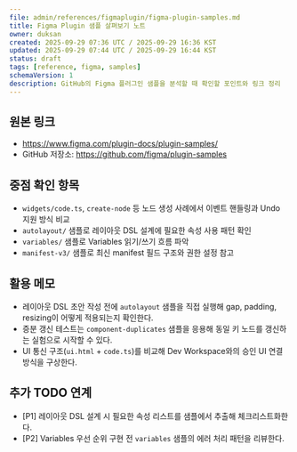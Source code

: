 ```yaml
---
file: admin/references/figmaplugin/figma-plugin-samples.md
title: Figma Plugin 샘플 살펴보기 노트
owner: duksan
created: 2025-09-29 07:36 UTC / 2025-09-29 16:36 KST
updated: 2025-09-29 07:44 UTC / 2025-09-29 16:44 KST
status: draft
tags: [reference, figma, samples]
schemaVersion: 1
description: GitHub의 Figma 플러그인 샘플을 분석할 때 확인할 포인트와 링크 정리
---
```


## 원본 링크

- <https://www.figma.com/plugin-docs/plugin-samples/>
- GitHub 저장소: <https://github.com/figma/plugin-samples>

## 중점 확인 항목

- `widgets/code.ts`, `create-node` 등 노드 생성 사례에서 이벤트 핸들링과 Undo 지원 방식 비교
- `autolayout/` 샘플로 레이아웃 DSL 설계에 필요한 속성 사용 패턴 확인
- `variables/` 샘플로 Variables 읽기/쓰기 흐름 파악
- `manifest-v3/` 샘플로 최신 manifest 필드 구조와 권한 설정 참고

## 활용 메모

- 레이아웃 DSL 초안 작성 전에 `autolayout` 샘플을 직접 실행해 gap, padding, resizing이 어떻게 적용되는지 확인한다.
- 증분 갱신 테스트는 `component-duplicates` 샘플을 응용해 동일 키 노드를 갱신하는 실험으로 시작할 수 있다.
- UI 통신 구조(`ui.html` + `code.ts`)를 비교해 Dev Workspace와의 승인 UI 연결 방식을 구상한다.

## 추가 TODO 연계

- [P1] 레이아웃 DSL 설계 시 필요한 속성 리스트를 샘플에서 추출해 체크리스트화한다.
- [P2] Variables 우선 순위 구현 전 `variables` 샘플의 에러 처리 패턴을 리뷰한다.
